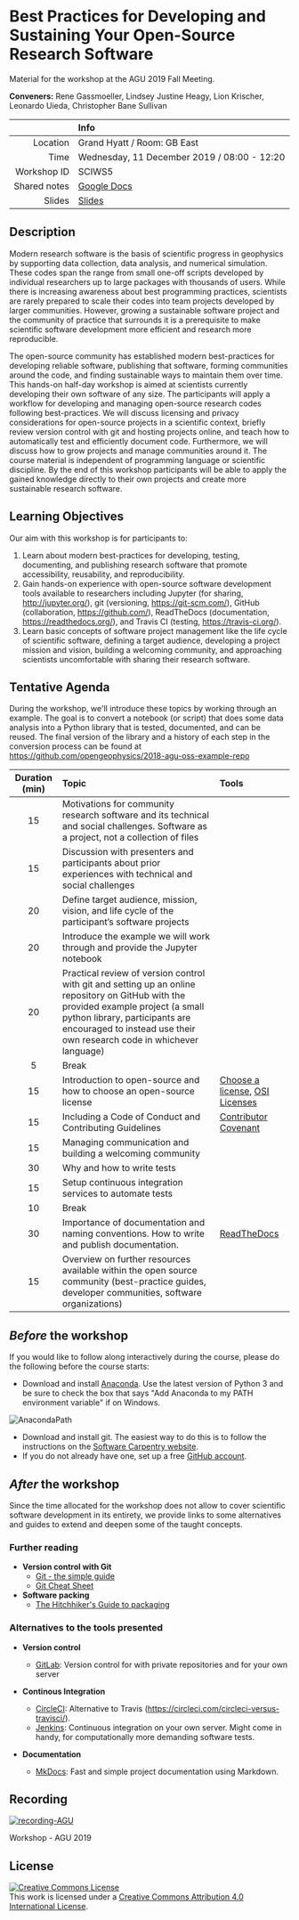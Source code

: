 # Best Practices for Developing and Sustaining Your Open-Source Research Software

Material for the workshop at the AGU 2019 Fall Meeting.

**Conveners:**
Rene Gassmoeller,
Lindsey Justine Heagy,
Lion Krischer,
Leonardo Uieda,
Christopher Bane Sullivan

|    |Info|
|---:|:---|
|Location|Grand Hyatt / Room: GB East|
|Time|Wednesday, 11 December 2019 / 08:00 - 12:20|
|Workshop ID|SCIWS5|
|Shared notes| [Google Docs](https://docs.google.com/document/d/1aeyE4ojd16W5nkIb25Nzvzl86aV0JWNHcuNh0BzVC_Y/edit?usp=sharing)|
|Slides| [Slides](https://docs.google.com/presentation/d/1Ar6ymeBkP2BJ41xEt2H5XRXBh0vjn2oQJrmY_1vXExg/edit#slide=id.p)|

## Description

Modern research software is the basis of scientific progress in geophysics by supporting data collection, data analysis, and numerical simulation. These codes span the range from small one-off scripts developed by individual researchers up to large packages with thousands of users. While there is increasing awareness about best programming practices, scientists are rarely prepared to scale their codes into team projects developed by  larger communities. However, growing a sustainable software project and the community of practice that surrounds it is a prerequisite to make scientific software development more efficient and research more reproducible.

The open-source community has established modern best-practices for developing reliable software, publishing that software, forming communities around the code, and finding sustainable ways to maintain them over time. This hands-on half-day workshop is aimed at scientists currently developing their own software of any size. The participants will apply a workflow for developing and managing open-source research codes following best-practices. We will discuss licensing and privacy considerations for open-source projects in a scientific context, briefly review version control with git and hosting projects online, and teach how to automatically test and efficiently document code. Furthermore, we will discuss how to grow projects and manage communities around it. The course material is independent of programming language or scientific discipline. By the end of this workshop participants will be able to apply the gained knowledge directly to their own projects and create more sustainable research software. 

## Learning Objectives

Our aim with this workshop is for participants to:

1. Learn about modern best-practices for developing, testing, documenting, and publishing research software that promote accessibility, reusability, and reproducibility.
2. Gain hands-on experience with open-source software development tools available to researchers including Jupyter (for sharing, http://jupyter.org/), git (versioning, https://git-scm.com/), GitHub (collaboration, https://github.com/), ReadTheDocs (documentation, https://readthedocs.org/), and Travis CI (testing, https://travis-ci.org/).
3. Learn basic concepts of software project management like the life cycle of scientific software, defining a target audience, developing a project mission and vision, building a welcoming community, and approaching scientists uncomfortable with sharing their research software.

## Tentative Agenda

During the workshop, we'll introduce these topics by working through an example.
The goal is to convert a notebook (or script) that does some data analysis into a 
Python library that is tested, documented, and can be reused. The final version 
of the library and a history of each step in the conversion process can be found at
https://github.com/opengeophysics/2018-agu-oss-example-repo

| Duration (min) | Topic | Tools |
|:--------------:|:------|:------|
| 15 | Motivations for community research software and its technical and social challenges. Software as a project, not a collection of files| |
| 15 | Discussion with presenters and participants about prior experiences with technical and social challenges | |
| 20 | Define target audience, mission, vision, and life cycle of the participant’s software projects | |
| 20 | Introduce the example we will work through and provide the Jupyter notebook | |
| 20 | Practical review of version control with git and setting up an online repository on GitHub with the provided example project (a small python library, participants are encouraged to instead use their own research code in whichever language) | |
| 5 | Break | |
| 15 | Introduction to open-source and how to choose an open-source license | [Choose a license](https://choosealicense.com/), [OSI Licenses](https://opensource.org/licenses) |
| 15 | Including a Code of Conduct and Contributing Guidelines | [Contributor Covenant](https://www.contributor-covenant.org/) |
| 15 | Managing communication and building a welcoming community | |
| 30 | Why and how to write tests | |
| 15 | Setup continuous integration services to automate tests | |
| 10 | Break |  |
| 30 | Importance of documentation and naming conventions. How to write and publish documentation. | [ReadTheDocs](http://readthedocs.org) |
| 15 | Overview on further resources available within the open source community (best-practice guides, developer communities, software organizations) | |

## *Before* the workshop

If you would like to follow along interactively during the course, please do the following before the course starts:

- Download and install [Anaconda](https://www.anaconda.com/download/). Use the latest version of Python 3 and be sure to check the box that says "Add Anaconda to my PATH environment variable" if on Windows.

![AnacondaPath](http://toolkit.geosci.xyz/_images/AnacondaPath.png)
- Download and install git. The easiest way to do this is to follow the instructions on the [Software Carpentry website](https://carpentries.github.io/workshop-template/#git).
- If you do not already have one, set up a free [GitHub account](https://github.com/).

## *After* the workshop

Since the time allocated for the workshop does not allow to cover scientific
software development in its entirety, we provide links to some alternatives and
guides to extend and deepen some of the taught concepts.

### Further reading

- **Version control with Git**
  - [Git - the simple guide](http://rogerdudler.github.io/git-guide/)
  - [Git Cheat Sheet](https://services.github.com/on-demand/downloads/github-git-cheat-sheet.pdf)
- **Software packing**
  - [The Hitchhiker's Guide to packaging](https://the-hitchhikers-guide-to-packaging.readthedocs.io/en/latest/)
  
### Alternatives to the tools presented

- **Version control**
  - [GitLab](https://www.gitlab.com): Version control for with private repositories and for your own server

- **Continous Integration**
  - [CircleCI](https://circleci.com): Alternative to Travis (https://circleci.com/circleci-versus-travisci/).
  - [Jenkins](https://github.com/jenkinsci/jenkins): Continuous integration on your own server. Might come in handy, for computationally more demanding software tests.

- **Documentation**
  - [MkDocs](https://www.mkdocs.org): Fast and simple project documentation using Markdown.

## Recording

[![recording-AGU](https://img.youtube.com/vi/Ck3f8Dbk98U/0.jpg)](https://youtu.be/Ck3f8Dbk98U)

Workshop - AGU 2019

## License

<a rel="license" href="http://creativecommons.org/licenses/by/4.0/"><img alt="Creative Commons License" style="border-width:0" src="https://i.creativecommons.org/l/by/4.0/88x31.png" /></a><br />This work is licensed under a <a rel="license" href="http://creativecommons.org/licenses/by/4.0/">Creative Commons Attribution 4.0 International License</a>.
